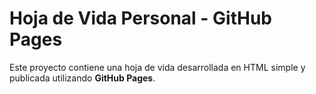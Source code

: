 # Hoja de Vida Personal - GitHub Pages

Este proyecto contiene una hoja de vida desarrollada en HTML simple y publicada utilizando **GitHub Pages**.

